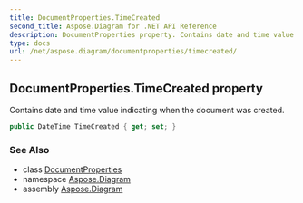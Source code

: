 ```yaml
---
title: DocumentProperties.TimeCreated
second_title: Aspose.Diagram for .NET API Reference
description: DocumentProperties property. Contains date and time value indicating when the document was created
type: docs
url: /net/aspose.diagram/documentproperties/timecreated/
---
```

## DocumentProperties.TimeCreated property

Contains date and time value indicating when the document was created.

```csharp
public DateTime TimeCreated { get; set; }
```

### See Also

* class [DocumentProperties](../)
* namespace [Aspose.Diagram](../../documentproperties/)
* assembly [Aspose.Diagram](../../../)



